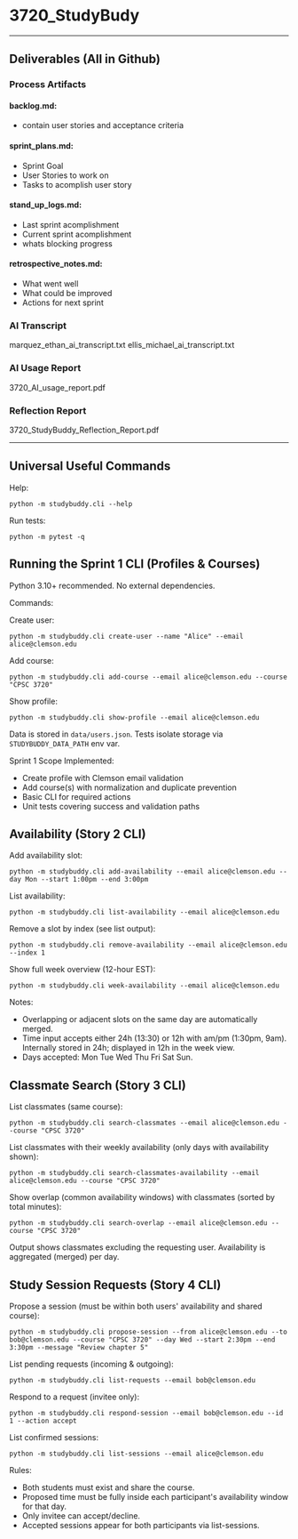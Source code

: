 # 3720_StudyBudy

---

## Deliverables (All in Github) 

### Process Artifacts
#### backlog.md: 
- contain user stories and acceptance criteria

#### sprint_plans.md:
- Sprint Goal
- User Stories to work on
- Tasks to acomplish user story

#### stand_up_logs.md:
- Last sprint acomplishment
- Current sprint acomplishment
- whats blocking progress


#### retrospective_notes.md:
- What went well
- What could be improved
- Actions for next sprint

### AI Transcript 
marquez_ethan_ai_transcript.txt
ellis_michael_ai_transcript.txt

### AI Usage Report
3720_AI_usage_report.pdf

### Reflection Report
3720_StudyBuddy_Reflection_Report.pdf

---

## Universal Useful Commands
Help:
```
python -m studybuddy.cli --help
```

Run tests:
```
python -m pytest -q
```

## Running the Sprint 1 CLI (Profiles & Courses)

Python 3.10+ recommended. No external dependencies.

Commands:

Create user:
```
python -m studybuddy.cli create-user --name "Alice" --email alice@clemson.edu
```

Add course:
```
python -m studybuddy.cli add-course --email alice@clemson.edu --course "CPSC 3720"
```

Show profile:
```
python -m studybuddy.cli show-profile --email alice@clemson.edu
```

Data is stored in `data/users.json`. Tests isolate storage via `STUDYBUDDY_DATA_PATH` env var.

Sprint 1 Scope Implemented:
- Create profile with Clemson email validation
- Add course(s) with normalization and duplicate prevention
- Basic CLI for required actions
- Unit tests covering success and validation paths

## Availability (Story 2 CLI)

Add availability slot:
```
python -m studybuddy.cli add-availability --email alice@clemson.edu --day Mon --start 1:00pm --end 3:00pm
```

List availability:
```
python -m studybuddy.cli list-availability --email alice@clemson.edu
```

Remove a slot by index (see list output):
```
python -m studybuddy.cli remove-availability --email alice@clemson.edu --index 1
```

Show full week overview (12-hour EST):
```
python -m studybuddy.cli week-availability --email alice@clemson.edu
```

Notes:
- Overlapping or adjacent slots on the same day are automatically merged.
- Time input accepts either 24h (13:30) or 12h with am/pm (1:30pm, 9am). Internally stored in 24h; displayed in 12h in the week view.
- Days accepted: Mon Tue Wed Thu Fri Sat Sun.

## Classmate Search (Story 3 CLI)

List classmates (same course):
```
python -m studybuddy.cli search-classmates --email alice@clemson.edu --course "CPSC 3720"
```

List classmates with their weekly availability (only days with availability shown):
```
python -m studybuddy.cli search-classmates-availability --email alice@clemson.edu --course "CPSC 3720"
```

Show overlap (common availability windows) with classmates (sorted by total minutes):
```
python -m studybuddy.cli search-overlap --email alice@clemson.edu --course "CPSC 3720"
```

Output shows classmates excluding the requesting user. Availability is aggregated (merged) per day.

## Study Session Requests (Story 4 CLI)

Propose a session (must be within both users' availability and shared course):
```
python -m studybuddy.cli propose-session --from alice@clemson.edu --to bob@clemson.edu --course "CPSC 3720" --day Wed --start 2:30pm --end 3:30pm --message "Review chapter 5"
```

List pending requests (incoming & outgoing):
```
python -m studybuddy.cli list-requests --email bob@clemson.edu
```

Respond to a request (invitee only):
```
python -m studybuddy.cli respond-session --email bob@clemson.edu --id 1 --action accept
```

List confirmed sessions:
```
python -m studybuddy.cli list-sessions --email alice@clemson.edu
```

Rules:
- Both students must exist and share the course.
- Proposed time must be fully inside each participant's availability window for that day.
- Only invitee can accept/decline.
- Accepted sessions appear for both participants via list-sessions.

